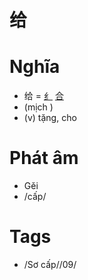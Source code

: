 # 给

# Nghĩa
* 给 = [纟](纟.md) [合](合.md)
* (mịch )
* (v) tặng, cho

# Phát âm
* Gěi
*  /cấp/

# Tags
* /Sơ cấp//09/

